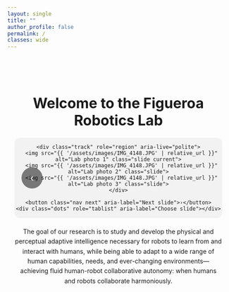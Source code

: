 ```yaml
---
layout: single
title: ""
author_profile: false
permalink: /
classes: wide
---
```


<div class="lab-wrapper">
  <h1 class="lab-title"><strong>Welcome to the Figueroa Robotics Lab</strong></h1>

  <!-- Slider -->
  <div class="slider" aria-label="Figueroa Robotics Lab Photo Gallery">
    <button class="nav prev" aria-label="Previous slide">‹</button>

    <div class="track" role="region" aria-live="polite">
      <img src="{{ '/assets/images/IMG_4148.JPG' | relative_url }}" alt="Lab photo 1" class="slide current">
      <img src="{{ '/assets/images/IMG_4148.JPG' | relative_url }}" alt="Lab photo 2" class="slide">
      <img src="{{ '/assets/images/IMG_4148.JPG' | relative_url }}" alt="Lab photo 3" class="slide">
    </div>

    <button class="nav next" aria-label="Next slide">›</button>
    <div class="dots" role="tablist" aria-label="Choose slide"></div>
  </div>

  <p class="lab-text">
    The goal of our research is to study and develop the physical and perceptual adaptive intelligence necessary for robots to learn from and interact with humans, while being able to adapt to a wide range of human capabilities, needs, and ever-changing environments—achieving fluid human-robot collaborative autonomy: when humans and robots collaborate harmoniously.
  </p>
</div>

<style>
/* 1) Neutralize Minimal Mistakes' left/right padding on this page only */
.main .page__content {
  padding-left: 0 !important;
  padding-right: 0 !important;
}

/* 2) A true centered container for title + slider + text */
.lab-wrapper{
  /* push below sticky header */
  padding-top: 5.5rem;

  /* hard center */
  max-width: 1400px;
  margin-left: auto;
  margin-right: auto;

  /* center children */
  display: flex;
  flex-direction: column;
  align-items: center;
  gap: 1.25rem;
  text-align: center;
  padding-inline: 1rem; /* small breathing room on tiny screens */
}

.lab-title{ margin: 0; font-size: 2rem; line-height: 1.2; }

.lab-text{
  max-width: 1000px;
  margin: 0;             /* spacing comes from flex gap */
  line-height: 1.6;
}

/* 3) Slider (no cropping) */
.slider{
  position: relative;
  display: block;
  width: min(100%, 1400px);
  margin-left: auto;
  margin-right: auto;
  overflow: hidden;
  border-radius: 12px;
  background: #f2f2f2;
}
.track{ display: flex; transition: transform 300ms ease; }
.slide{
  width: 100%;
  flex: 0 0 100%;
  display: block;
  height: auto;           /* natural height */
  object-fit: contain;    /* no cropping */
}

/* Controls */
.nav{
  position: absolute; top: 50%; transform: translateY(-50%);
  border: none; background: rgba(0,0,0,0.5); color:#fff;
  width: 48px; height: 48px; border-radius: 50%;
  cursor: pointer; font-size: 24px;
}
.prev{ left: 16px; } .next{ right: 16px; }

.dots{
  position: absolute; left: 50%; bottom: 16px; transform: translateX(-50%);
  display: flex; gap: 8px;
}
.dots button{
  width: 12px; height: 12px; border-radius: 50%;
  border: none; background: rgba(0,0,0,0.35); cursor: pointer;
}
.dots button[aria-selected="true"]{ background:#000; }

@media (min-width: 992px){
  .lab-wrapper{ padding-top: 6rem; } /* if your masthead is taller */
}
</style>

<script src="{{ '/assets/js/slider.js' | relative_url }}" defer></script>
